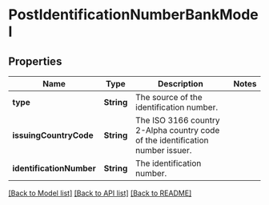 # PostIdentificationNumberBankModel

## Properties
Name | Type | Description | Notes
------------ | ------------- | ------------- | -------------
**type** | **String** | The source of the identification number. | 
**issuingCountryCode** | **String** | The ISO 3166 country 2-Alpha country code of the identification number issuer. | 
**identificationNumber** | **String** | The identification number. | 

[[Back to Model list]](../README.md#documentation-for-models) [[Back to API list]](../README.md#documentation-for-api-endpoints) [[Back to README]](../README.md)


